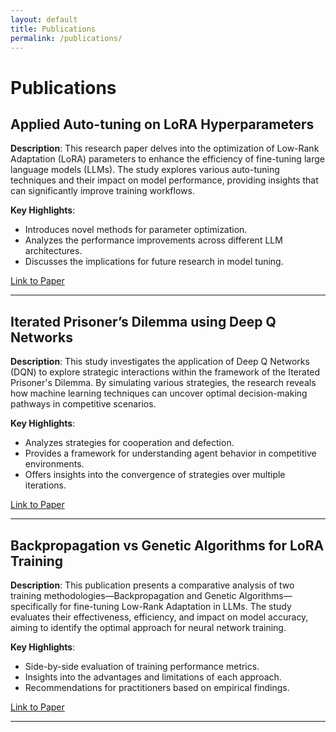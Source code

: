 ```yaml
---
layout: default
title: Publications
permalink: /publications/
---
```

# Publications

## Applied Auto-tuning on LoRA Hyperparameters
**Description**: This research paper delves into the optimization of Low-Rank Adaptation (LoRA) parameters to enhance the efficiency of fine-tuning large language models (LLMs). The study explores various auto-tuning techniques and their impact on model performance, providing insights that can significantly improve training workflows.

**Key Highlights**:
- Introduces novel methods for parameter optimization.
- Analyzes the performance improvements across different LLM architectures.
- Discusses the implications for future research in model tuning.

[Link to Paper](https://your-paper-link.com) <!-- Replace with actual paper link -->

---

## Iterated Prisoner’s Dilemma using Deep Q Networks
**Description**: This study investigates the application of Deep Q Networks (DQN) to explore strategic interactions within the framework of the Iterated Prisoner's Dilemma. By simulating various strategies, the research reveals how machine learning techniques can uncover optimal decision-making pathways in competitive scenarios.

**Key Highlights**:
- Analyzes strategies for cooperation and defection.
- Provides a framework for understanding agent behavior in competitive environments.
- Offers insights into the convergence of strategies over multiple iterations.

[Link to Paper](https://your-paper-link.com) <!-- Replace with actual paper link -->

---

## Backpropagation vs Genetic Algorithms for LoRA Training
**Description**: This publication presents a comparative analysis of two training methodologies—Backpropagation and Genetic Algorithms—specifically for fine-tuning Low-Rank Adaptation in LLMs. The study evaluates their effectiveness, efficiency, and impact on model accuracy, aiming to identify the optimal approach for neural network training.

**Key Highlights**:
- Side-by-side evaluation of training performance metrics.
- Insights into the advantages and limitations of each approach.
- Recommendations for practitioners based on empirical findings.

[Link to Paper](https://your-paper-link.com) <!-- Replace with actual paper link -->

---